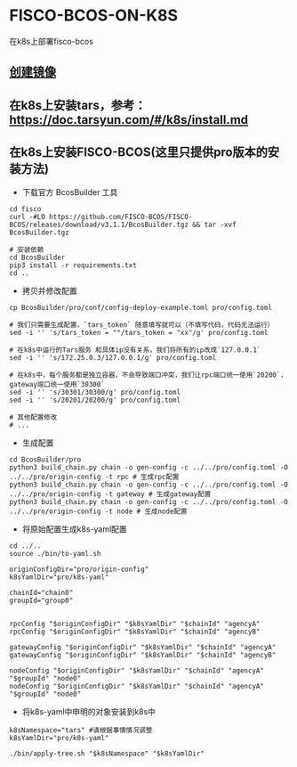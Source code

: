 # FISCO-BCOS-ON-K8S
在k8s上部署fisco-bcos

## [创建镜像](dockerfile)

## 在k8s上安装tars，参考：https://doc.tarsyun.com/#/k8s/install.md

## 在k8s上安装FISCO-BCOS(这里只提供pro版本的安装方法)

- 下载官方 BcosBuilder 工具
```shell
cd fisco
curl -#LO https://github.com/FISCO-BCOS/FISCO-BCOS/releases/download/v3.1.1/BcosBuilder.tgz && tar -xvf BcosBuilder.tgz

# 安装依赖
cd BcosBuilder
pip3 install -r requirements.txt
cd ..
```
- 拷贝并修改配置
```shell
cp BcosBuilder/pro/conf/config-deploy-example.toml pro/config.toml

# 我们只需要生成配置，`tars_token` 随意填写就可以（不填写代码，代码无法运行）
sed -i '' 's/tars_token = ""/tars_token = "xx"/g' pro/config.toml

# 在k8s中运行的Tars服务 和具体ip没有关系，我们将所有的ip改成`127.0.0.1`
sed -i '' 's/172.25.0.3/127.0.0.1/g' pro/config.toml

# 在k8s中，每个服务都是独立容器，不会导致端口冲突，我们让rpc端口统一使用`20200`，gateway端口统一使用`30300`
sed -i '' 's/30301/30300/g' pro/config.toml
sed -i '' 's/20201/20200/g' pro/config.toml

# 其他配置修改
# ...
```

- 生成配置
```shell
cd BcosBuilder/pro
python3 build_chain.py chain -o gen-config -c ../../pro/config.toml -O ../../pro/origin-config -t rpc # 生成rpc配置
python3 build_chain.py chain -o gen-config -c ../../pro/config.toml -O ../../pro/origin-config -t gateway # 生成gateway配置
python3 build_chain.py chain -o gen-config -c ../../pro/config.toml -O ../../pro/origin-config -t node # 生成node配置
```

- 将原始配置生成k8s-yaml配置
```shell
cd ../..
source ./bin/to-yaml.sh

originConfigDir="pro/origin-config"
k8sYamlDir="pro/k8s-yaml"

chainId="chain0"
groupId="group0"


rpcConfig "$originConfigDir" "$k8sYamlDir" "$chainId" "agencyA"
rpcConfig "$originConfigDir" "$k8sYamlDir" "$chainId" "agencyB"

gatewayConfig "$originConfigDir" "$k8sYamlDir" "$chainId" "agencyA"
gatewayConfig "$originConfigDir" "$k8sYamlDir" "$chainId" "agencyB"

nodeConfig "$originConfigDir" "$k8sYamlDir" "$chainId" "agencyA" "$groupId" "node0"
nodeConfig "$originConfigDir" "$k8sYamlDir" "$chainId" "agencyA" "$groupId" "node0"
```


- 将k8s-yaml中申明的对象安装到k8s中
```shell
k8sNamespace="tars" #请根据事情情况调整
k8sYamlDir="pro/k8s-yaml"

./bin/apply-tree.sh "$k8sNamespace" "$k8sYamlDir"
```

